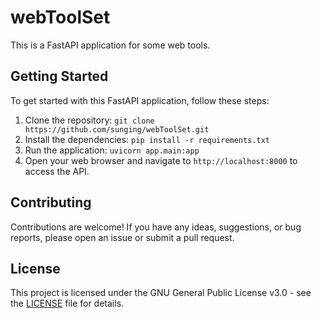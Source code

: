 # webToolSet

This is a FastAPI application for some web tools.

## Getting Started

To get started with this FastAPI application, follow these steps:

1. Clone the repository: `git clone https://github.com/sunging/webToolSet.git`
2. Install the dependencies: `pip install -r requirements.txt`
3. Run the application: `uvicorn app.main:app`
4. Open your web browser and navigate to `http://localhost:8000` to access the API.

## Contributing

Contributions are welcome! If you have any ideas, suggestions, or bug reports, please open an issue or submit a pull request.

## License

This project is licensed under the GNU General Public License v3.0 - see the [LICENSE](LICENSE) file for details.
